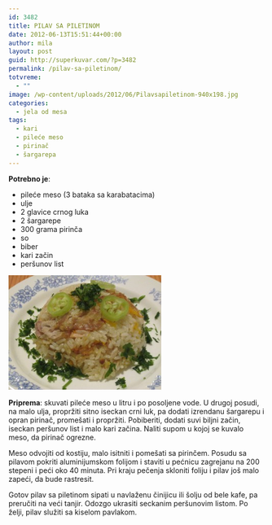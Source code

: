 ```yaml
---
id: 3482
title: PILAV SA PILETINOM
date: 2012-06-13T15:51:44+00:00
author: mila
layout: post
guid: http://superkuvar.com/?p=3482
permalink: /pilav-sa-piletinom/
totvreme:
  - ""
image: /wp-content/uploads/2012/06/Pilavsapiletinom-940x198.jpg
categories:
  - jela od mesa
tags:
  - kari
  - pileće meso
  - pirinač
  - šargarepa
---
```

**Potrebno je**:

  * pileće meso (3 bataka sa karabatacima)
  * ulje
  * 2 glavice crnog luka
  * 2 šargarepe
  * 300 grama pirinča
  * so
  * biber
  * kari začin
  * peršunov list

<img class="alignnone size-medium wp-image-3493" title="Pilavsapiletinom" src="/wp-content/uploads/2012/06/Pilavsapiletinom-300x225.jpg" alt="" width="300" height="225" /> 

**Priprema**: skuvati pileće meso u litru i po posoljene vode. U drugoj posudi, na malo ulja, propržiti sitno iseckan crni luk, pa dodati izrendanu šargarepu i opran pirinač, promešati i propržiti. Pobiberiti, dodati suvi biljni začin, iseckan peršunov list i malo kari začina. Naliti supom u kojoj se kuvalo meso, da pirinač ogrezne.

Meso odvojiti od kostiju, malo isitniti i pomešati sa pirinčem. Posudu sa pilavom pokriti aluminijumskom folijom i staviti u pećnicu zagrejanu na 200 stepeni i peći oko 40 minuta. Pri kraju pečenja skloniti foliju i pilav još malo zapeći, da bude rastresit.

Gotov pilav sa piletinom sipati u navlaženu činijicu ili šolju od bele kafe, pa preručiti na veći tanjir. Odozgo ukrasiti seckanim peršunovim listom. Po želji, pilav služiti sa kiselom pavlakom.